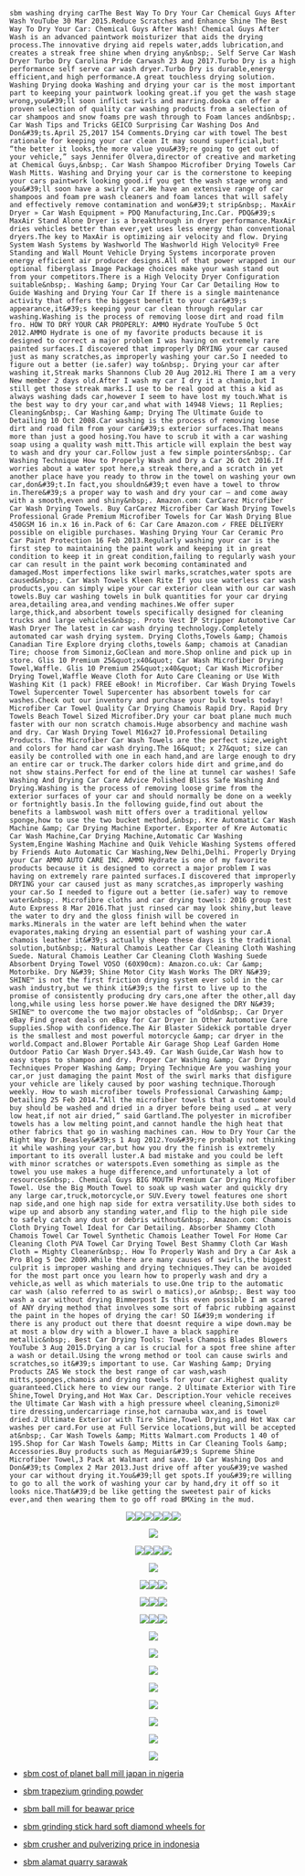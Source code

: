
```
sbm washing drying carThe Best Way To Dry Your Car Chemical Guys After Wash YouTube 30 Mar 2015.Reduce Scratches and Enhance Shine The Best Way To Dry Your Car: Chemical Guys After Wash! Chemical Guys After Wash is an advanced paintwork moisturizer that aids the drying process.The innovative drying aid repels water,adds lubrication,and creates a streak free shine when drying any&nbsp;. Self Serve Car Wash Dryer Turbo Dry Carolina Pride Carwash 23 Aug 2017.Turbo Dry is a high performance self serve car wash dryer.Turbo Dry is durable,energy efficient,and high performance.A great touchless drying solution. Washing Drying dooka Washing and drying your car is the most important part to keeping your paintwork looking great.if you get the wash stage wrong,you&#39;ll soon inflict swirls and marring.dooka can offer a proven selection of quality car washing products from a selection of car shampoos and snow foams pre wash through to Foam lances and&nbsp;. Car Wash Tips and Tricks GEICO Surprising Car Washing Dos And Don&#39;ts.April 25,2017 154 Comments.Drying car with towel The best rationale for keeping your car clean It may sound superficial,but: “the better it looks,the more value you&#39;re going to get out of your vehicle,” says Jennifer Olvera,director of creative and marketing at Chemical Guys,&nbsp;. Car Wash Shampoo Microfiber Drying Towels Car Wash Mitts. Washing and Drying your car is the cornerstone to keeping your cars paintwork looking good.if you get the wash stage wrong and you&#39;ll soon have a swirly car.We have an extensive range of car shampoos and foam pre wash cleaners and foam lances that will safely and effectively remove contamination and won&#39;t strip&nbsp;. MaxAir Dryer » Car Wash Equipment » PDQ Manufacturing,Inc.Car. PDQ&#39;s MaxAir Stand Alone Dryer is a breakthrough in dryer performance.MaxAir dries vehicles better than ever,yet uses less energy than conventional dryers.The key to MaxAir is optimizing air velocity and flow. Drying System Wash Systems by Washworld The Washworld High Velocity® Free Standing and Wall Mount Vehicle Drying Systems incorporate proven energy efficient air producer designs.All of that power wrapped in our optional fiberglass Image Package choices make your wash stand out from your competitors.There is a High Velocity Dryer Configuration suitable&nbsp;. Washing &amp; Drying Your Car Car Detailing How to Guide Washing and Drying Your Car If there is a single maintenance activity that offers the biggest benefit to your car&#39;s appearance,it&#39;s keeping your car clean through regular car washing.Washing is the process of removing loose dirt and road film fro. HOW TO DRY YOUR CAR PROPERLY: AMMO Hydrate YouTube 5 Oct 2012.AMMO Hydrate is one of my favorite products because it is designed to correct a major problem I was having on extremely rare painted surfaces.I discovered that improperly DRYING your car caused just as many scratches,as improperly washing your car.So I needed to figure out a better (ie.safer) way to&nbsp;. Drying your car after washing it,Streak marks Shannons Club 20 Aug 2012.Hi There I am a very New member 2 days old.After I wash my car I dry it a chamio,but I still get those streak marks.I use to be real good at this a kid as always washing dads car,however I seem to have lost my touch.What is the best way to dry your car,and what with 14948 Views; 11 Replies; Cleaning&nbsp;. Car Washing &amp; Drying The Ultimate Guide to Detailing 10 Oct 2008.Car washing is the process of removing loose dirt and road film from your car&#39;s exterior surfaces.That means more than just a good hosing.You have to scrub it with a car washing soap using a quality wash mitt.This article will explain the best way to wash and dry your car.Follow just a few simple pointers&nbsp;. Car Washing Technique How to Properly Wash and Dry a Car 26 Oct 2016.If worries about a water spot here,a streak there,and a scratch in yet another place have you ready to throw in the towel on washing your own car,don&#39;t.In fact,you shouldn&#39;t even have a towel to throw in.There&#39;s a proper way to wash and dry your car — and come away with a smooth,even and shiny&nbsp;. Amazon.com: CarCarez Microfiber Car Wash Drying Towels. Buy CarCarez Microfiber Car Wash Drying Towels Professional Grade Premium Microfiber Towels for Car Wash Drying Blue 450GSM 16 in.x 16 in.Pack of 6: Car Care Amazon.com ✓ FREE DELIVERY possible on eligible purchases. Washing Drying Your Car Ceramic Pro Car Paint Protection 16 Feb 2013.Regularly washing your car is the first step to maintaining the paint work and keeping it in great condition to keep it in great condition,failing to regularly wash your car can result in the paint work becoming contaminated and damaged.Most imperfections like swirl marks,scratches,water spots are caused&nbsp;. Car Wash Towels Kleen Rite If you use waterless car wash products,you can simply wipe your car exterior clean with our car wash towels.Buy car washing towels in bulk quantities for your car drying area,detailing area,and vending machines.We offer super large,thick,and absorbent towels specifically designed for cleaning trucks and large vehicles&nbsp;. Proto Vest IP Stripper Automotive Car Wash Dryer The latest in car wash drying technology.Completely automated car wash drying system. Drying Cloths,Towels &amp; Chamois Canadian Tire Explore drying cloths,towels &amp; chamois at Canadian Tire; choose from Simoniz,GoClean and more.Shop online and pick up in store. Glis 10 Premium 25&quot;x40&quot; Car Wash Microfiber Drying Towel,Waffle. Glis 10 Premium 25&quot;x40&quot; Car Wash Microfiber Drying Towel,Waffle Weave Cloth for Auto Care Cleaning or Use With Washing Kit (1 pack) FREE eBook! in Microfiber. Car Wash Drying Towels Towel Supercenter Towel Supercenter has absorbent towels for car washes.Check out our inventory and purchase your bulk towels today! Microfiber Car Towel Quality Car Drying Chamois Rapid Dry. Rapid Dry Towels Beach Towel Sized Microfiber.Dry your car boat plane much much faster with our non scratch chamois.Huge absorbency and machine wash and dry. Car Wash Drying Towel M16x27 10.Professional Detailing Products. The Microfiber Car Wash Towels are the perfect size,weight and colors for hand car wash drying.The 16&quot; x 27&quot; size can easily be controlled with one in each hand,and are large enough to dry an entire car or truck.The darker colors hide dirt and grime,and do not show stains.Perfect for end of the line at tunnel car washes! Safe Washing And Drying Car Care Advice Polished Bliss Safe Washing And Drying.Washing is the process of removing loose grime from the exterior surfaces of your car and should normally be done on a weekly or fortnightly basis.In the following guide,find out about the benefits a lambswool wash mitt offers over a traditional yellow sponge,how to use the two bucket method,&nbsp;. Kre Automatic Car Wash Machine &amp; Car Drying Machine Exporter. Exporter of Kre Automatic Car Wash Machine,Car Drying Machine,Automatic Car Washing System,Engine Washing Machine and Quik Vehicle Washing Systems offered by Friends Auto Automatic Car Washing,New Delhi,Delhi. Properly Drying your Car AMMO AUTO CARE INC. AMMO Hydrate is one of my favorite products because it is designed to correct a major problem I was having on extremely rare painted surfaces.I discovered that improperly DRYING your car caused just as many scratches,as improperly washing your car.So I needed to figure out a better (ie.safer) way to remove water&nbsp;. Microfibre cloths and car drying towels: 2016 group test Auto Express 8 Mar 2016.That just rinsed car may look shiny,but leave the water to dry and the gloss finish will be covered in marks.Minerals in the water are left behind when the water evaporates,making drying an essential part of washing your car.A chamois leather it&#39;s actually sheep these days is the traditional solution,but&nbsp;. Natural Chamois Leather Car Cleaning Cloth Washing Suede. Natural Chamois Leather Car Cleaning Cloth Washing Suede Absorbent Drying Towel VOSO (60X90cm): Amazon.co.uk: Car &amp; Motorbike. Dry N&#39; Shine Motor City Wash Works The DRY N&#39; SHINE™ is not the first friction drying system ever sold in the car wash industry,but we think it&#39;s the first to live up to the promise of consistently producing dry cars,one after the other,all day long,while using less horse power.We have designed the DRY N&#39; SHINE™ to overcome the two major obstacles of “old&nbsp;. Car Dryer eBay Find great deals on eBay for Car Dryer in Other Automotive Care Supplies.Shop with confidence.The Air Blaster Sidekick portable dryer is the smallest and most powerful motorcycle &amp; car dryer in the world.Compact and.Blower Portable Air Garage Shop Leaf Garden Home Outdoor Patio Car Wash Dryer.$43.49. Car Wash Guide,Car Wash how to easy steps to shampoo and dry. Proper Car Washing &amp; Car Drying Techniques Proper Washing &amp; Drying Technique Are you washing your car,or just damaging the paint Most of the swirl marks that disfigure your vehicle are likely caused by poor washing technique.Thorough weekly. How to wash microfiber towels Professional Carwashing &amp; Detailing 25 Feb 2014.“All the microfiber towels that a customer would buy should be washed and dried in a dryer before being used … at very low heat,if not air dried,” said Gartland.The polyester in microfiber towels has a low melting point,and cannot handle the high heat that other fabrics that go in washing machines can. How to Dry Your Car the Right Way Dr.Beasley&#39;s 1 Aug 2012.You&#39;re probably not thinking it while washing your car,but how you dry the finish is extremely important to its overall luster.A bad mistake and you could be left with minor scratches or waterspots.Even something as simple as the towel you use makes a huge difference,and unfortunately a lot of resources&nbsp;. Chemical Guys BIG MOUTH Premium Car Drying Microfiber Towel. Use the Big Mouth Towel to soak up wash water and quickly dry any large car,truck,motorcycle,or SUV.Every towel features one short nap side,and one high nap side for extra versatility.Use both sides to wipe up and absorb any standing water,and flip to the high pile side to safely catch any dust or debris without&nbsp;. Amazon.com: Chamois Cloth Drying Towel Ideal for Car Detailing. Absorber Shammy Cloth Chamois Towel Car Towel Synthetic Chamois Leather Towel For Home Car Cleaning Cloth PVA Towel Car Drying Towel Best Shammy Cloth Car Wash Cloth = Mighty Cleaner&nbsp;. How To Properly Wash and Dry a Car Ask a Pro Blog 5 Dec 2009.While there are many causes of swirls,the biggest culprit is improper washing and drying techniques.They can be avoided for the most part once you learn how to properly wash and dry a vehicle,as well as which materials to use.One trip to the automatic car wash (also referred to as swirl o matics),or a&nbsp;. Best way too wash a car without drying Bimmerpost Is this even possible I am scared of ANY drying method that involves some sort of fabric rubbing against the paint in the hopes of drying the car! SO I&#39;m wondering if there is any product out there that doesnt require a wipe down.may be at most a blow dry with a blower.I have a black sapphire metallic&nbsp;. Best Car Drying Tools: Towels Chamois Blades Blowers YouTube 3 Aug 2015.Drying a car is crucial for a spot free shine after a wash or detail.Using the wrong method or tool can cause swirls and scratches,so it&#39;s important to use. Car Washing &amp; Drying Products ZAS We stock the best range of car wash,wash mitts,sponges,chamois and drying towels for your car.Highest quality guaranteed.Click here to view our range. 2 Ultimate Exterior with Tire Shine,Towel Drying,and Hot Wax Car. Description.Your vehicle receives the Ultimate Car Wash with a high pressure wheel cleaning,Simoniz® tire dressing,undercarriage rinse,hot carnauba wax,and is towel dried.2 Ultimate Exterior with Tire Shine,Towel Drying,and Hot Wax car washes per card.For use at Full Service locations,but will be accepted at&nbsp;. Car Wash Towels &amp; Mitts Walmart.com Products 1 40 of 195.Shop for Car Wash Towels &amp; Mitts in Car Cleaning Tools &amp; Accessories.Buy products such as Meguiar&#39;s Supreme Shine Microfiber Towel,3 Pack at Walmart and save. 10 Car Washing Dos and Don&#39;ts Complex 2 Mar 2013.Just drive off after you&#39;ve washed your car without drying it.You&#39;ll get spots.If you&#39;re willing to go to all the work of washing your car by hand,dry it off so it looks nice.That&#39;d be like getting the sweetest pair of kicks ever,and then wearing them to go off road BMXing in the mud. 
```

<div align="center">
  
<a rel="nofollow" href="https://m.shibang-china.com?f=github&k=sbm+washing+drying+car"><img src="https://static.shibang-china.com/en/l.png"></a><img src="https://static.shibang-china.com/en/hw.png"><a rel="nofollow" href="https://m.shibang-china.com/product/?f=github&k=sbm+washing+drying+car"><img src="https://static.shibang-china.com/en/p.png"></a><a rel="nofollow" href="https://m.shibang-china.com/cases/?f=github&k=sbm+washing+drying+car"><img src="https://static.shibang-china.com/en/c.png"></a><a rel="nofollow" href="https://m.shibang-china.com/news/?f=github&k=sbm+washing+drying+car"><img src="https://static.shibang-china.com/en/n.png"></a><a rel="nofollow" href="https://m.shibang-china.com?f=github&k=sbm+washing+drying+car"><img src="https://static.shibang-china.com/en/m.png"></a>

<a rel="nofollow" href="https://m.shibang-china.com/product/?f=github&k=sbm+washing+drying+car"><img src="https://static.shibang-china.com/en/b.jpg"></a>
  
<a rel="nofollow" href="https://m.shibang-china.com/solution-aggregate.html?f=github&k=sbm+washing+drying+car"><img src="https://static.shibang-china.com/en/a.jpg"></a><a rel="nofollow" href="https://m.shibang-china.com/solution-mine.html?f=github&k=sbm+washing+drying+car"><img src="https://static.shibang-china.com/en/m.jpg"></a><a rel="nofollow" href="https://m.shibang-china.com/solution-mill.html?f=github&k=sbm+washing+drying+car"><img src="https://static.shibang-china.com/en/g.jpg"></a><a rel="nofollow" href="https://m.shibang-china.com/solution-epc.html?f=github&k=sbm+washing+drying+car"><img src="https://static.shibang-china.com/en/e.jpg"></a>

<a rel="nofollow" href="https://m.shibang-china.com/product/?f=github&k=sbm+washing+drying+car"><img src="https://static.shibang-china.com/en/a-p.png"></a>

<a rel="nofollow" href="https://m.shibang-china.com/product/crusher/c6x.html?f=github&k=sbm+washing+drying+car"><img src="https://static.shibang-china.com/en/j.jpg"></a><a rel="nofollow" href="https://m.shibang-china.com/product/crusher/ci5x.html?f=github&k=sbm+washing+drying+car"><img src="https://static.shibang-china.com/en/i.jpg"></a><a rel="nofollow" href="https://m.shibang-china.com/product/crusher/hst.html?f=github&k=sbm+washing+drying+car"><img src="https://static.shibang-china.com/en/c.jpg"></a>

<a rel="nofollow" href="https://m.shibang-china.com/product/mill/mtw.html?f=github&k=sbm+washing+drying+car"><img src="https://static.shibang-china.com/en/mtw.jpg"></a><a rel="nofollow" href="https://m.shibang-china.com/product/mill/scm.html?f=github&k=sbm+washing+drying+car"><img src="https://static.shibang-china.com/en/scm.jpg"></a><a rel="nofollow" href="https://m.shibang-china.com/product/mill/lm.html?f=github&k=sbm+washing+drying+car"><img src="https://static.shibang-china.com/en/lm.jpg"></a>

<a rel="nofollow" href="https://m.shibang-china.com/product/sand/vsi6x.html?f=github&k=sbm+washing+drying+car"><img src="https://static.shibang-china.com/en/6x.jpg"></a><a rel="nofollow" href="https://m.shibang-china.com/product/sand/vu.html?f=github&k=sbm+washing+drying+car"><img src="https://static.shibang-china.com/en/vu.jpg"></a><a rel="nofollow" href="https://m.shibang-china.com/product/mobile/klun.html?f=github&k=sbm+washing+drying+car"><img src="https://static.shibang-china.com/en/k.jpg"></a>

<a rel="nofollow" href="https://m.shibang-china.com/cases/?f=github&k=sbm+washing+drying+car"><img src="https://static.shibang-china.com/en/case.png"></a>

<a rel="nofollow" href="https://m.shibang-china.com/cases/aggregate/202.html?f=github&k=sbm+washing+drying+car"><img src="https://static.shibang-china.com/en/c-1.jpg"></a>

<a rel="nofollow" href="https://m.shibang-china.com/cases/aggregate/203.html?f=github&k=sbm+washing+drying+car"><img src="https://static.shibang-china.com/en/c-2.jpg"></a>

<a rel="nofollow" href="https://m.shibang-china.com/cases/mill/123.html?f=github&k=sbm+washing+drying+car"><img src="https://static.shibang-china.com/en/c-3.jpg"></a>

<a rel="nofollow" href="https://m.shibang-china.com/contact_us.html?f=github&k=sbm+washing+drying+car"><img src="https://static.shibang-china.com/en/contact.png"></a>

<a rel="nofollow" href="https://swt.shibang-china.com/?f=github&k=sbm+washing+drying+car"><img src="https://static.shibang-china.com/en/chat.png"></a>

<a rel="nofollow" href="https://whatsapp.shibangsoft.com/WhatsApp.php?f=github&k=sbm+washing+drying+car"><img src="https://static.shibang-china.com/en/whatsapp.png"></a>

<a rel="nofollow" href="https://m.shibang-china.com/?f=github&k=sbm+washing+drying+car"><img src="https://static.shibang-china.com/en/website.png"></a>

</div>


* [sbm cost of planet ball mill japan in nigeria](sbm%20cost%20of%20planet%20ball%20mill%20japan%20in%20nigeria.md)

* [sbm trapezium grinding powder](sbm%20trapezium%20grinding%20powder.md)

* [sbm ball mill for beawar price](sbm%20ball%20mill%20for%20beawar%20price.md)

* [sbm grinding stick hard soft diamond wheels for](sbm%20grinding%20stick%20hard%20soft%20diamond%20wheels%20for.md)

* [sbm crusher and pulverizing price in indonesia](sbm%20crusher%20and%20pulverizing%20price%20in%20indonesia.md)

* [sbm alamat quarry sarawak](sbm%20alamat%20quarry%20sarawak.md)